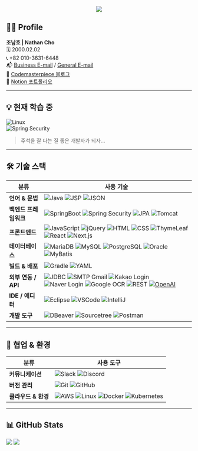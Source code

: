 <div align="center">
  <img src="https://capsule-render.vercel.app/api?type=waving&color=auto&height=300&section=header&text=HI!%20Dev%20Nathan%20Here!&fontSize=60&fontAlignY=45"/>
</div>

## 👨‍💻 Profile

**조남호 | Nathan Cho**  
🗓️ 2000.02.02  
📞 +82 010-3631-6448  
📬 [Business E-mail](mailto:devnamho0910@gmail.com) / [General E-mail](mailto:cnh1234578@gmail.com)  
📝 [Codemasterpiece 블로그](https://www.codemasterpiece.com)  
📒 [Notion 포트폴리오](https://dev-namho.notion.site/17976ccd9d904252b4b2f6aec5e3499d?pvs=4)

---

## 💡 현재 학습 중

![Linux](https://img.shields.io/badge/Linux-FCC624?style=round-square&logo=linux&logoColor=black)  
![Spring Security](https://img.shields.io/badge/Spring%20Security-6DB33F?style=round-square&logo=springsecurity&logoColor=white)

> 주석을 잘 다는 질 좋은 개발자가 되자...

---

## 🛠️ 기술 스택

| 분류 | 사용 기술 |
| --- | --- |
| **언어 & 문법** | ![Java](https://img.shields.io/badge/-JAVA-blueviolet) ![JSP](https://img.shields.io/badge/-JSP-red) ![JSON](https://img.shields.io/badge/JSON-00000?style=round-square&logo=JSON&logoColor=black) |
| **백엔드 프레임워크** | ![SpringBoot](https://img.shields.io/badge/SpringBoot-6DB33F?style=round-square&logo=Spring&logoColor=black) ![Spring Security](https://img.shields.io/badge/Spring%20Security-6DB33F?style=round-square&logo=springsecurity&logoColor=white) ![JPA](https://img.shields.io/badge/JPA-6DB33F?style=round-square) ![Tomcat](https://img.shields.io/badge/Tomcat-F8DC75?style=flat&logo=ApacheTomcat&logoColor=white) |
| **프론트엔드** | ![JavaScript](https://img.shields.io/badge/JavaScript-F7DF1E?style=round-square&logo=JavaScript&logoColor=black) ![jQuery](https://img.shields.io/badge/jQuery-0769AD?style=round-square&logo=jQuery&logoColor=black) ![HTML](https://img.shields.io/badge/HTML-E34F26?style=round-square&logo=HTML&logoColor=black) ![CSS](https://img.shields.io/badge/CSS-1572B6?style=round-square&logo=CSS&logoColor=black) ![ThymeLeaf](https://img.shields.io/badge/ThymeLeaf-005F0F?style=round-square&logo=ThymeLeaf&logoColor=black) ![React](https://img.shields.io/badge/React-61DAFB?style=round-square&logo=react&logoColor=white) ![Next.js](https://img.shields.io/badge/Next.js-000000?style=round-square&logo=next.js&logoColor=white) |
| **데이터베이스** | ![MariaDB](https://img.shields.io/badge/MariaDB-003545?style=round-square&logo=mariadb&logoColor=white) ![MySQL](https://img.shields.io/badge/MySQL-%2300f.svg?style=round-square&logo=mysql&logoColor=white) ![PostgreSQL](https://img.shields.io/badge/PostgreSQL-336791?style=round-square&logo=postgresql&logoColor=white) ![Oracle](https://img.shields.io/badge/Oracle-F80000.svg?style=round-square&logo=mysql&logoColor=white) ![MyBatis](https://img.shields.io/badge/-MyBatis-orange) |
| **빌드 & 배포** | ![Gradle](https://img.shields.io/badge/Gradle-02303A?style=round-square&logo=Gradle&logoColor=black) ![YAML](https://img.shields.io/badge/-yml-brightgreen) |
| **외부 연동 / API** | ![JDBC](https://img.shields.io/badge/-JDBC-blue) ![SMTP Gmail](https://img.shields.io/badge/-SMTP%20GMAIL-red) ![Kakao Login](https://img.shields.io/badge/-KAKAO%20login-yellow) ![Naver Login](https://img.shields.io/badge/-naver%20login-brightgreen) ![Google OCR](https://img.shields.io/badge/-GOOGLE%20OCR-orange) ![REST](https://img.shields.io/badge/-REST-green) [![OpenAI](https://img.shields.io/badge/openAi-412991?logo=openai)](https://openai.com/) |
| **IDE / 에디터** | ![Eclipse](https://img.shields.io/badge/Eclipse-2C2255.svg?style=round-square&logo=Eclipse&logoColor=white) ![VSCode](https://img.shields.io/badge/Visual%20Studio%20Code-007ACC.svg?style=round-square&logo=Visual%20Studio%20Code&logoColor=white) ![IntelliJ](https://img.shields.io/badge/IntelliJ-000000.svg?style=round-square&logo=IntelliJ%20IDEA&logoColor=white) |
| **개발 도구** | ![DBeaver](https://img.shields.io/badge/-DBeaver-brightgreen) ![Sourcetree](https://img.shields.io/badge/Sourcetree-0052CC.svg?style=round-square&logo=Sourcetree&logoColor=white) ![Postman](https://img.shields.io/badge/Postman-FF6C37.svg?style=round-square&logo=Postman&logoColor=white) |

---

## 🤝 협업 & 환경

| 분류 | 사용 도구 |
| --- | --- |
| **커뮤니케이션** | ![Slack](https://img.shields.io/badge/Slack-4A154B.svg?style=round-square&logo=Slack&logoColor=white) ![Discord](https://img.shields.io/badge/Discord-5865F2?style=round-square&logo=Discord&logoColor=black) |
| **버전 관리** | ![Git](https://img.shields.io/badge/Git-F05032?style=round-square&logo=Git&logoColor=black) ![GitHub](https://img.shields.io/badge/GitHub-181717?style=round-square&logo=GitHub&logoColor=black) |
| **클라우드 & 환경** | ![AWS](https://img.shields.io/badge/AWS-232F3E?style=flat&logo=AmazonAWS&logoColor=white) ![Linux](https://img.shields.io/badge/Linux-FCC624?style=round-square&logo=linux&logoColor=black) ![Docker](https://img.shields.io/badge/Docker-2496ED?style=round-square&logo=Docker&logoColor=white) ![Kubernetes](https://img.shields.io/badge/Kubernetes-326CE5?style=round-square&logo=Kubernetes&logoColor=white) |

---

## 📊 GitHub Stats

<div align="left">
  <img src="https://github-readme-stats.vercel.app/api/top-langs/?username=DevNathan&layout=compact" />
  <img src="https://github-readme-stats.vercel.app/api?username=DevNathan&show_icons=true" />
</div>
